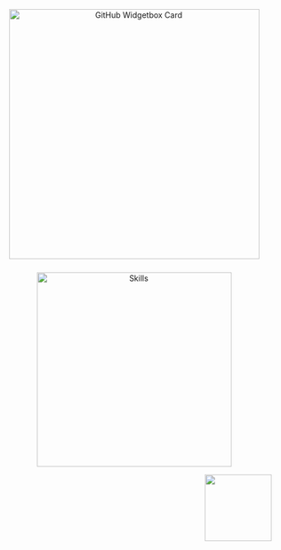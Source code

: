 <div align="center">
  <a href="https://discord.com/users/584018884500258829" title="GitHub Profile">
      <img 
        src="https://github-widgetbox.vercel.app/api/profile?username=aac8&theme=darkmode&data=followers,repositories,stars,commits" 
        alt="GitHub Widgetbox Card" 
        style="width: 450px;
      ">
  </a>
  <br>

  
  <img 
    src="https://skillicons.dev/icons?i=html,css,js,ts,cs,cpp" 
    alt="Skills" 
    style="margin-top: 10px; width: 350px;
  ">
</div>

<p align="right" style="margin: 0; padding: 0;">
  <img 
    src="https://visitcount.itsvg.in/api?id=aac8&icon=0&color=6" 
    width="120px" 
    style="vertical-align: middle; margin-right: 5px;
  ">
</p>
